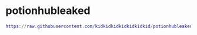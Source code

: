 # potionhubleaked
```lua
https://raw.githubusercontent.com/kidkidkidkidkidkidkid/potionhubleaked/main/OMG%20POTION%20HUB.lua
```
